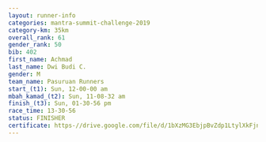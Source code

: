 ```yaml
---
layout: runner-info 
categories: mantra-summit-challenge-2019 
category-km: 35km 
overall_rank: 61
gender_rank: 50
bib: 402
first_name: Achmad
last_name: Dwi Budi C.
gender: M
team_name: Pasuruan Runners
start_(t1): Sun, 12-00-00 am
mbah_kamad_(t2): Sun, 11-08-32 am
finish_(t3): Sun, 01-30-56 pm
race_time: 13-30-56
status: FINISHER
certificate: https-//drive.google.com/file/d/1bXzMG3EbjpBvZdp1LtylXkFjnaPvJFb_/view?usp=sharing
---
```

